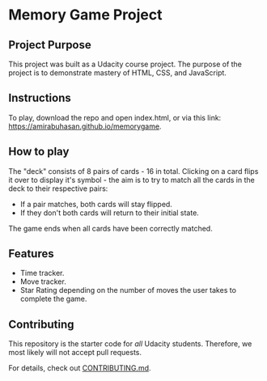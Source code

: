 # Memory Game Project

## Project Purpose

This project was built as a Udacity course project. The purpose of the project is to demonstrate mastery of HTML, CSS, and JavaScript.

## Instructions
To play, download the repo and open index.html, or via this link: https://amirabuhasan.github.io/memorygame.

## How to play
The "deck" consists of 8 pairs of cards - 16 in total. Clicking on a card flips it over to display it's symbol - the aim is to try to match all the cards in the deck to their respective pairs:

* If a pair matches, both cards will stay flipped.
* If they don't both cards will return to their initial state.

The game ends when all cards have been correctly matched.

## Features
* Time tracker.
* Move tracker.
* Star Rating depending on the number of moves the user takes to complete the game.

## Contributing
This repository is the starter code for _all_ Udacity students. Therefore, we most likely will not accept pull requests.

For details, check out [CONTRIBUTING.md](CONTRIBUTING.md).
